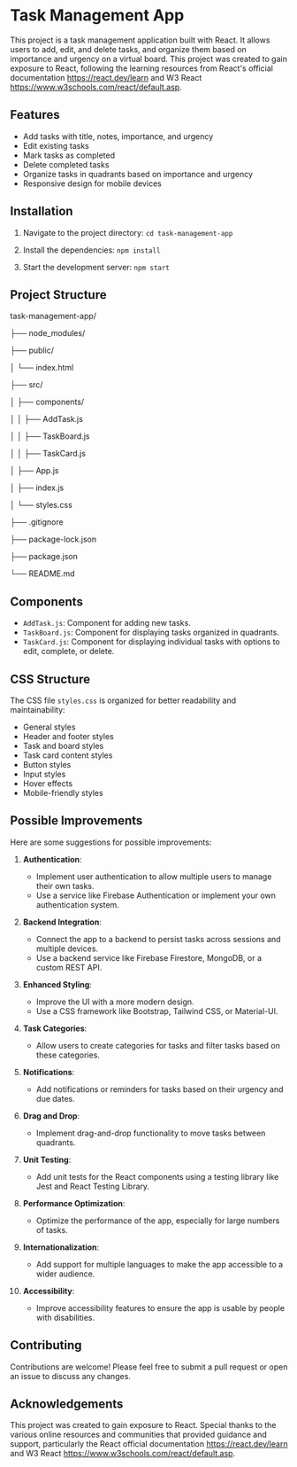 # Task Management App

This project is a task management application built with React. It allows users to add, edit, and delete tasks, and organize them based on importance and urgency on a virtual board. This project was created to gain exposure to React, following the learning resources from React's official documentation https://react.dev/learn and W3 React https://www.w3schools.com/react/default.asp.

## Features

- Add tasks with title, notes, importance, and urgency
- Edit existing tasks
- Mark tasks as completed
- Delete completed tasks
- Organize tasks in quadrants based on importance and urgency
- Responsive design for mobile devices

## Installation

1. Navigate to the project directory:
   `cd task-management-app`

2. Install the dependencies:
   `npm install`

3. Start the development server:
   `npm start`

## Project Structure

task-management-app/

├── node_modules/

├── public/

│ └── index.html

├── src/

│ ├── components/

│ │ ├── AddTask.js

│ │ ├── TaskBoard.js

│ │ ├── TaskCard.js

│ ├── App.js

│ ├── index.js

│ └── styles.css

├── .gitignore

├── package-lock.json

├── package.json

└── README.md

## Components

- `AddTask.js`: Component for adding new tasks.
- `TaskBoard.js`: Component for displaying tasks organized in quadrants.
- `TaskCard.js`: Component for displaying individual tasks with options to edit, complete, or delete.

## CSS Structure

The CSS file `styles.css` is organized for better readability and maintainability:

- General styles
- Header and footer styles
- Task and board styles
- Task card content styles
- Button styles
- Input styles
- Hover effects
- Mobile-friendly styles

## Possible Improvements

Here are some suggestions for possible improvements:

1. **Authentication**:

   - Implement user authentication to allow multiple users to manage their own tasks.
   - Use a service like Firebase Authentication or implement your own authentication system.

2. **Backend Integration**:

   - Connect the app to a backend to persist tasks across sessions and multiple devices.
   - Use a backend service like Firebase Firestore, MongoDB, or a custom REST API.

3. **Enhanced Styling**:

   - Improve the UI with a more modern design.
   - Use a CSS framework like Bootstrap, Tailwind CSS, or Material-UI.

4. **Task Categories**:

   - Allow users to create categories for tasks and filter tasks based on these categories.

5. **Notifications**:

   - Add notifications or reminders for tasks based on their urgency and due dates.

6. **Drag and Drop**:

   - Implement drag-and-drop functionality to move tasks between quadrants.

7. **Unit Testing**:

   - Add unit tests for the React components using a testing library like Jest and React Testing Library.

8. **Performance Optimization**:

   - Optimize the performance of the app, especially for large numbers of tasks.

9. **Internationalization**:

   - Add support for multiple languages to make the app accessible to a wider audience.

10. **Accessibility**:
    - Improve accessibility features to ensure the app is usable by people with disabilities.

## Contributing

Contributions are welcome! Please feel free to submit a pull request or open an issue to discuss any changes.

## Acknowledgements

This project was created to gain exposure to React. Special thanks to the various online resources and communities that provided guidance and support, particularly the React official documentation https://react.dev/learn and W3 React https://www.w3schools.com/react/default.asp.
